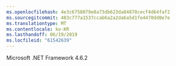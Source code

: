 ```yaml
---
ms.openlocfilehash: 4e3c6758079e8a73db623da84870cecf4d64faf2
ms.sourcegitcommit: 483c777a1537ccab6a2a2da6a5d1fe4470dd0e7e
ms.translationtype: MT
ms.contentlocale: ko-KR
ms.lasthandoff: 06/19/2019
ms.locfileid: "61542639"
---
```

Microsoft .NET Framework 4.6.2